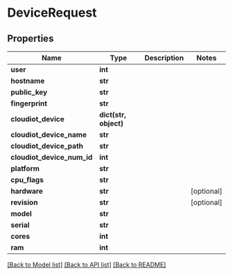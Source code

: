 # DeviceRequest


## Properties
Name | Type | Description | Notes
------------ | ------------- | ------------- | -------------
**user** | **int** |  | 
**hostname** | **str** |  | 
**public_key** | **str** |  | 
**fingerprint** | **str** |  | 
**cloudiot_device** | **dict(str, object)** |  | 
**cloudiot_device_name** | **str** |  | 
**cloudiot_device_path** | **str** |  | 
**cloudiot_device_num_id** | **int** |  | 
**platform** | **str** |  | 
**cpu_flags** | **str** |  | 
**hardware** | **str** |  | [optional] 
**revision** | **str** |  | [optional] 
**model** | **str** |  | 
**serial** | **str** |  | 
**cores** | **int** |  | 
**ram** | **int** |  | 

[[Back to Model list]](../README.md#documentation-for-models) [[Back to API list]](../README.md#documentation-for-api-endpoints) [[Back to README]](../README.md)


